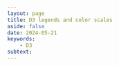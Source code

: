 ```yaml
---
layout: page
title: D3 legends and color scales
aside: false
date: 2024-05-21
keywords:
    - D3
subtext: 
---
```



<script setup>
import legendColor from "/components/graphs/legendColor.vue";
</script>

<FigureTitle/>
<div class="flex flex-col justify-center items-center">
<legendColor/>
</div>


